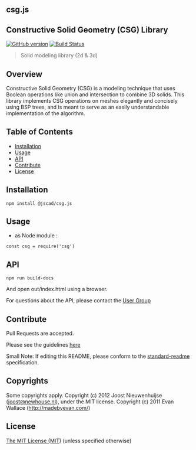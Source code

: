 ## csg.js

## Constructive Solid Geometry (CSG) Library

[![GitHub version](https://badge.fury.io/gh/jscad%2Fcsg.js.svg)](https://badge.fury.io/gh/jscad%2Fcsg.js)
[![Build Status](https://travis-ci.org/jscad/csg.js.svg)](https://travis-ci.org/jscad/csg.js)

> Solid modeling library (2d & 3d)

## Overview

Constructive Solid Geometry (CSG) is a modeling technique that uses Boolean operations like union and intersection to combine 3D solids. This library implements CSG operations on meshes elegantly and concisely using BSP trees, and is meant to serve as an easily understandable implementation of the algorithm.

## Table of Contents

- [Installation](#installation)
- [Usage](#usage)
- [API](#api)
- [Contribute](#contribute)
- [License](#license)

## Installation

```
npm install @jscad/csg.js
```

## Usage

- as Node module :

```
const csg = require('csg')
```

## API

```
npm run build-docs
```

And open out/index.html using a browser.

For questions about the API, please contact the [User Group](https://plus.google.com/communities/114958480887231067224)

## Contribute

Pull Requests are accepted.

Please see the guidelines [here](https://github.com/jscad/csg.js/blob/master/CONTRIBUTING.md)

Small Note: If editing this README, please conform to the [standard-readme](https://github.com/RichardLitt/standard-readme) specification.

## Copyrights

Some copyrights apply. Copyright (c) 2012 Joost Nieuwenhuijse (joost@newhouse.nl), under the MIT license. Copyright (c) 2011 Evan Wallace (http://madebyevan.com/)

## License

[The MIT License (MIT)](https://github.com/jscad/csg.js/blob/master/LICENSE)
(unless specified otherwise)
